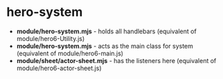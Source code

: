 # hero-system

- **module/hero-system.mjs** - holds all handlebars (equivalent of module/hero6-Utility.js)
- **module/hero-system.mjs** - acts as the main class for system (equivalent of module/hero6-main.js)
- **module/sheet/actor-sheet.mjs** - has the listeners here (equivalent of module/hero6-actor-sheet.js)  
